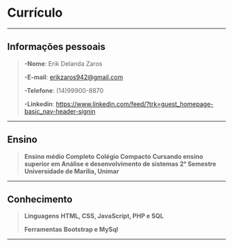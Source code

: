 # Currículo
---

## Informações pessoais
>**-Nome**: Erik Delanda Zaros
>
>**-E-mail**: erikzaros942@gmail.com
>
>**-Telefone**: (14)99900-8870
>
>**-Linkedin**: https://www.linkedin.com/feed/?trk=guest_homepage-basic_nav-header-signin
---
## Ensino

>**Ensino médio Completo**
>**Colégio Compacto**
>**Cursando ensino superior em Análise e desenvolvimento de sistemas 2° Semestre**
>**Universidade de Marília, Unimar**
---
## Conhecimento
>**Linguagens**
>**HTML, CSS, JavaScript, PHP e SQL**
>
>**Ferramentas**
>**Bootstrap e MySql**
---

